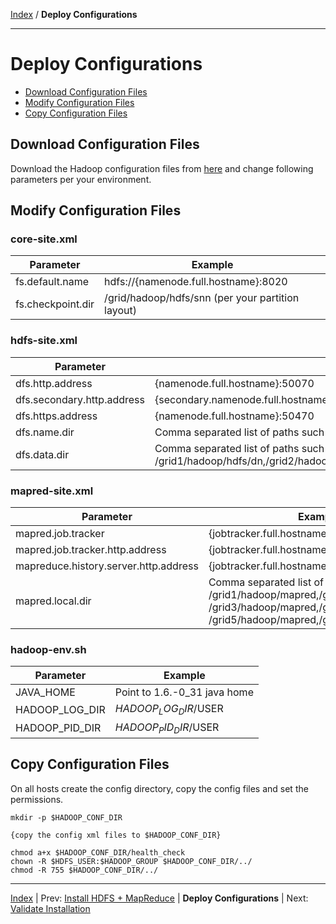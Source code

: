 [Index](./index.md) / **Deploy Configurations**

------

Deploy Configurations
==========

* [Download Configuration Files](#download-configuration-files)
* [Modify Configuration Files](#modify-configuration-files)
* [Copy Configuration Files](#copy-configuration-files)

Download Configuration Files
-----

Download the Hadoop configuration files from [here](./conf) and change following parameters per your environment.

Modify Configuration Files
-----

### core-site.xml

| Parameter          | Example                                              |
|--------------------|------------------------------------------------------|
| fs.default.name    | hdfs://{namenode.full.hostname}:8020                 |
| fs.checkpoint.dir  | /grid/hadoop/hdfs/snn (per your partition layout)    |

### hdfs-site.xml

| Parameter                          | Example                                              |
|------------------------------------|------------------------------------------------------|
| dfs.http.address	                | {namenode.full.hostname}:50070                       |
| dfs.secondary.http.address         | {secondary.namenode.full.hostname}:50090             |
| dfs.https.address                  | {namenode.full.hostname}:50470                       |
| dfs.name.dir                       | Comma separated list of paths such as /grid/hadoop/hdfs/nn,/grid1/hadoop/hdfs/nn
| dfs.data.dir                       | Comma separated list of paths such as /grid1/hadoop/hdfs/dn,/grid2/hadoop/hdfs/dn,/grid3/hadoop/hdfs/dn,/grid4/hadoop/hdfs/dn,/grid5/hadoop/hdfs/dn,/grid6/hadoop/hdfs/dn

### mapred-site.xml

| Parameter                             | Example                                              |
|---------------------------------------|------------------------------------------------------|
| mapred.job.tracker                    | {jobtracker.full.hostname}:50300
| mapred.job.tracker.http.address       | {jobtracker.full.hostname}:50030
| mapreduce.history.server.http.address | {jobtracker.full.hostname}:51111
| mapred.local.dir	                   | Comma separated list of paths such as /grid1/hadoop/mapred,/grid2/hadoop/mapred, /grid3/hadoop/mapred,/grid4/hadoop/mapred, /grid5/hadoop/mapred,/grid6/hadoop/mapred,

### hadoop-env.sh

| Parameter                             | Example                                              |
|---------------------------------------|------------------------------------------------------|
| JAVA_HOME                             | Point to 1.6.-0_31 java home
| HADOOP_LOG_DIR                        | $HADOOP_LOG_DIR/$USER
| HADOOP_PID_DIR                        | $HADOOP_PID_DIR/$USER


Copy Configuration Files
-----

On all hosts create the config directory, copy the config files and set the permissions.

    mkdir -p $HADOOP_CONF_DIR
    
    {copy the config xml files to $HADOOP_CONF_DIR}
    
    chmod a+x $HADOOP_CONF_DIR/health_check
    chown -R $HDFS_USER:$HADOOP_GROUP $HADOOP_CONF_DIR/../
    chmod -R 755 $HADOOP_CONF_DIR/../


------

[Index](./index.md)
|
Prev: [Install HDFS + MapReduce](./install-hdfs-mapreduce.md)
|
**Deploy Configurations**
|
Next: [Validate Installation](./validate-installation.md)